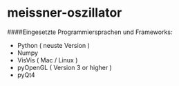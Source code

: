 meissner-oszillator
===================

####Eingesetzte Programmiersprachen und Frameworks:

* Python ( neuste Version )
* Numpy
* VisVis ( Mac / Linux )
* pyOpenGL ( Version 3 or higher )
* pyQt4
